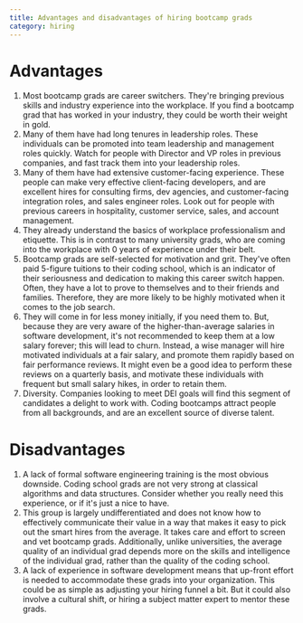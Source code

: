 ```yaml
---
title: Advantages and disadvantages of hiring bootcamp grads
category: hiring
---
```


# Advantages

1. Most bootcamp grads are career switchers. They're bringing previous skills and industry experience into the workplace. If you find a bootcamp grad that has worked in your industry, they could be worth their weight in gold.
2. Many of them have had long tenures in leadership roles. These individuals can be promoted into team leadership and management roles quickly. Watch for people with Director and VP roles in previous companies, and fast track them into your leadership roles.
3. Many of them have had extensive customer-facing experience. These people can make very effective client-facing developers, and are excellent hires for consulting firms, dev agencies, and customer-facing integration roles, and sales engineer roles. Look out for people with previous careers in hospitality, customer service, sales, and account management.
3. They already understand the basics of workplace professionalism and etiquette. This is in contrast to many university grads, who are coming into the workplace with 0 years of experience under their belt.
4. Bootcamp grads are self-selected for motivation and grit. They've often paid 5-figure tuitions to their coding school, which is an indicator of their seriousness and dedication to making this career switch happen. Often, they have a lot to prove to themselves and to their friends and families. Therefore, they are more likely to be highly motivated when it comes to the job search.
5. They will come in for less money initially, if you need them to. But, because they are very aware of the higher-than-average salaries in software development, it's not recommended to keep them at a low salary forever; this will lead to churn. Instead, a wise manager will hire motivated individuals at a fair salary, and promote them rapidly based on fair performance reviews. It might even be a good idea to perform these reviews on a quarterly basis, and motivate these individuals with frequent but small salary hikes, in order to retain them.
6. Diversity. Companies looking to meet DEI goals will find this segment of candidates a delight to work with. Coding bootcamps attract people from all backgrounds, and are an excellent source of diverse talent.

# Disadvantages

1. A lack of formal software engineering training is the most obvious downside. Coding school grads are not very strong at classical algorithms and data structures. Consider whether you really need this experience, or if it's just a nice to have. 
2. This group is largely undifferentiated and does not know how to effectively communicate their value in a way that makes it easy to pick out the smart hires from the average. It takes care and effort to screen and vet bootcamp grads. Additionally, unlike universities, the average quality of an individual grad depends more on the skills and intelligence of the individual grad, rather than the quality of the coding school.
3. A lack of experience in software development means that up-front effort is needed to accommodate these grads into your organization. This could be as simple as adjusting your hiring funnel a bit. But it could also involve a cultural shift, or hiring a subject matter expert to mentor these grads.
